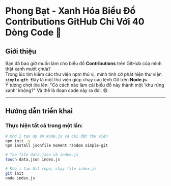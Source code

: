 # Phong Bạt - Xanh Hóa Biểu Đồ Contributions GitHub Chỉ Với 40 Dòng Code 🌱

## Giới thiệu

Bạn đã bao giờ muốn làm cho biểu đồ **Contributions** trên GitHub của mình thật xanh mướt chưa?  
Trong lúc tìm kiếm các thư viện npm thú vị, mình tình cờ phát hiện thư viện **`simple-git`**. Đây là một thư viện giúp chạy các lệnh Git trên **Node.js**.  
Ý tưởng chợt lóe lên: "Có cách nào làm cái biểu đồ này thành một 'khu rừng xanh' không?" Và thế là đoạn code này ra đời. 😄

---

## Hướng dẫn triển khai

### Thực hiện tất cả trong một lần:
```bash
# Khởi tạo dự án Node.js và cài đặt thư viện
npm init -y
npm install jsonfile moment random simple-git

# Tạo file data.json và index.js
touch data.json index.js

# Khởi tạo Git repo, chạy file index.js
git init
node index.js


